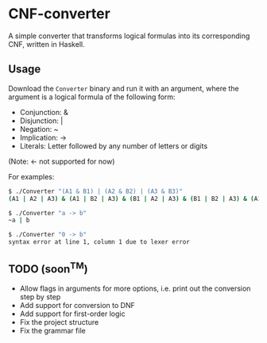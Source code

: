 # CNF-converter

A simple converter that transforms logical formulas into its
corresponding CNF, written in Haskell.

## Usage

Download the `Converter` binary and run it with an argument, where the argument
is a logical formula of the following form:

 - Conjunction: &
 - Disjunction: |
 - Negation: ~
 - Implication: ->
 - Literals: Letter followed by any number of letters or digits

(Note: <- not supported for now)

For examples:
```bash
$ ./Converter "(A1 & B1) | (A2 & B2) | (A3 & B3)"
(A1 | A2 | A3) & (A1 | B2 | A3) & (B1 | A2 | A3) & (B1 | B2 | A3) & (A1 | A2 | B3) & (A1 | B2 | B3) & (B1 | A2 | B3) & (B1 | B2 | B3)

$ ./Converter "a -> b"
~a | b

$ ./Converter "0 -> b"
syntax error at line 1, column 1 due to lexer error
```

## TODO (soon<sup>TM</sup>)

 * Allow flags in arguments for more options, i.e. print out the conversion step by step
 * Add support for conversion to DNF
 * Add support for first-order logic
 * Fix the project structure
 * Fix the grammar file
